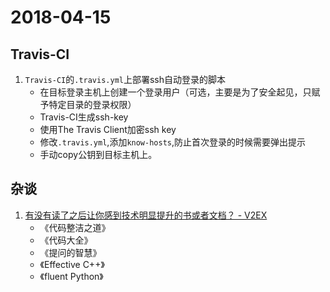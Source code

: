 # 2018-04-15

## Travis-CI
1. `Travis-CI`的`.travis.yml`上部署ssh自动登录的脚本
    * 在目标登录主机上创建一个登录用户（可选，主要是为了安全起见，只赋予特定目录的登录权限）
    * Travis-CI生成ssh-key
    * 使用The Travis Client加密ssh key
    * 修改`.travis.yml`,添加`know-hosts`,防止首次登录的时候需要弹出提示
    * 手动copy公钥到目标主机上。

## 杂谈
1. [有没有读了之后让你感到技术明显提升的书或者文档？ - V2EX](https://www.v2ex.com/t/446947)
    * 《代码整洁之道》
    * 《代码大全》
    * 《提问的智慧》
    * 《Effective C++》
    * 《fluent Python》
